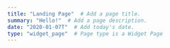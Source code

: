 ```yaml
---
title: "Landing Page"  # Add a page title.
summary: "Hello!"  # Add a page description.
date: "2020-01-07T"  # Add today's date.
type: "widget_page"  # Page type is a Widget Page
---
```



